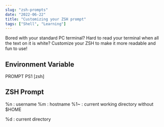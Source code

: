 ```yaml
---
slug: "zsh-prompts"
date: "2022-06-22"
title: "Customizing your ZSH prompt"
tags: ["Shell", "Learning"]
---
```

Bored with your standard PC terminal? Hard to read your terminal when all the text on it is white? Customize your ZSH to make it more readable and fun to use!

## Environment Variable
PROMPT 
PS1 [zsh]

## ZSH Prompt
%n : username
%m : hostname
%1~ : current working directory without $HOME

%d : current directory